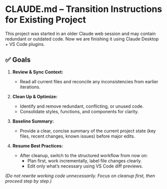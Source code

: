# CLAUDE.md – Transition Instructions for Existing Project

This project was started in an older Claude web session and may contain redundant or outdated code. Now we are finishing it using Claude Desktop + VS Code plugins.

## ✅ Goals
1. **Review & Sync Context:** 
   - Read all current files and reconcile any inconsistencies from earlier iterations.

2. **Clean Up & Optimize:**
   - Identify and remove redundant, conflicting, or unused code.
   - Consolidate styles, functions, and components for clarity.

3. **Baseline Summary:**
   - Provide a clear, concise summary of the current project state (key files, recent changes, known issues) before major edits.

4. **Resume Best Practices:**
   - After cleanup, switch to the structured workflow from now on:
     - Plan first, work incrementally, label file changes clearly.
     - Edit only what’s necessary using VS Code diff previews.

*(Do not rewrite working code unnecessarily. Focus on cleanup first, then proceed step by step.)*
